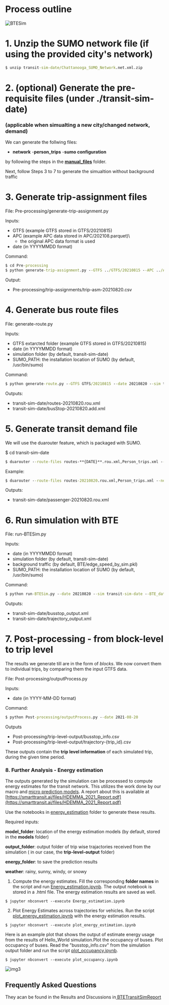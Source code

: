 # Process outline

![BTESim](../resources/Transit-gym4.png)

# 1. Unzip the SUMO network file (if using the provided city's network)

```bat
$ unzip transit-sim-date/Chattanooga_SUMO_Network.net.xml.zip
```

# 2. (optional) Generate the pre-requisite files (under ./transit-sim-date)

### (applicable when simualting a new city/changed network, demand)

We can generate the follwing files:

- **network** 
-**person_trips**
-**sumo configuration** 

by following the steps in the **[manual_files](manual_files)** folder.

Next, follow Steps 3 to 7 to generate the simualtion without background traffic

# 3. Generate trip-assignment files

File: Pre-processing/generate-trip-assignment.py

Inputs:

- GTFS (example GTFS stored in GTFS/20210815)
- APC (example APC data stored in APC/202108.parquet)\
  - the original APC data format is used
- date (in YYYYMMDD format)

Command:

```bat
$ cd Pre-processing
$ python generate-trip-assignment.py --GTFS ../GTFS/20210815 --APC ../APC/202108.parquet --date 20210820
```

Output:

- Pre-processing/trip-assignments/trip-asm-20210820.csv

# 4. Generate bus route files

File: generate-route.py

Inputs:

- GTFS extarcted folder (example GTFS stored in GTFS/20210815)
- date (in YYYYMMDD format)
- simulation folder (by default, transit-sim-date)
- SUMO_PATH: the installation location of SUMO (by default, /usr/bin/sumo)

Command:

```bat
$ python generate-route.py --GTFS GTFS/20210815 --date 20210820 --sim transit-sim-date --SUMO_PATH /usr/bin/sumo
```

Outputs:

- transit-sim-date/routes-20210820.rou.xml
- transit-sim-date/busStop-20210820.add.xml

# 5. Generate transit demand file

We will use the duarouter feature, which is packaged with SUMO.

$ cd transit-sim-date

```bat
$ duarouter --route-files routes-**{DATE}**.rou.xml,Person_trips.xml --net-file Chattanooga_SUMO_Network.net.xml --unsorted-input --additional-files busStop-**{DATE}**.add.xml,parking.add.xml  --output-file passenger-**{DATE}**.rou.xml --ignore-errors
```

Example:

```bat
$ duarouter --route-files routes-20210820.rou.xml,Person_trips.xml --net-file Chattanooga_SUMO_Network.net.xml --unsorted-input --additional-files busStop-20210820.add.xml,parking.add.xml  --output-file passenger-20210820.rou.xml --ignore-errors
```

Outputs:

- transit-sim-date/passenger-20210820.rou.xml

# 6. Run simulation with BTE

File: run-BTESim.py

Inputs:

- date (in YYYYMMDD format)
- simulation folder (by default, transit-sim-date)
- background traffic (by default, BTE/edge_speed_by_sim.pkl)
- SUMO_PATH: the installation location of SUMO (by default, /usr/bin/sumo)

Command:

```bat
$ python run-BTESim.py --date 20210820 --sim transit-sim-date --BTE_data BTE/edge_speed_by_sim.pkl --SUMO_PATH /usr/bin/sumo
```

Outputs:

- transit-sim-date/busstop_output.xml
- transit-sim-date/trajectory_output.xml

# 7. Post-processing - from block-level to trip level

The results we generate till are in the form of *blocks*. We now convert them to individual trips, by comparing them the input GTFS data.

File: Post-processing/outputProcess.py

Inputs:

- date (in YYYY-MM-DD format)

Command:

```bat
$ python Post-processing/outputProcess.py --date 2021-08-20
```

Outputs

- Post-processing/trip-level-output/busstop_info.csv
- Post-processing/trip-level-output/trajectory-{trip_id}.csv

These outputs contain the **trip level information** of each simulated trip, during the given time period.

### 8. Further Analysis - Energy estimation

The outputs generated by the simulation can be processed to compute energy estimates for the transit network. This utilizes the work done by our macro and [micro prediction models](https://github.com/smarttransit-ai/micro-energy-prediction). A report about this is available at [https://smarttransit.ai/files/HDEMMA_2021_Report.pdf](https://smarttransit.ai/files/HDEMMA_2021_Report.pdf)

Use the notebooks in [energy_estimation](energy_estimation) folder to generate these results.

Required inputs:

**model_folder**: location of the energy estimation models (by default, stored in the **models** folder)

**output_folder**: output folder of trip wise trajactories received from the simulation ( in our case, the **trip-level-output** folder)

**energy_folder**: to save the prediction results

**weather**: rainy, sunny, windy, or snowy

1. Compute the energy estimates. Fill the corresponding **folder names** in the script and run [Energy_estimation.ipynb](energy_estimation/Energy_estimation.ipynb). The output notebook is stored in a .html file. The energy estimation results are saved as well.

```
$ jupyter nbconvert --execute Energy_estimation.ipynb
```

2. Plot Energy Estimates across trajectories for vehicles. Run the script [plot_energy_estimation.ipynb](energy_estimation/plot_energy_estimation.ipynb) with the energy estimation results.

```
$ jupyter nbconvert --execute plot_energy_estimation.ipynb
```

Here is an example plot that shows the output of estimate energy usage from the results of Hello_World simulation.Plot the occupancy of buses. Plot occupancy of buses. Read the "busstop_info.csv" from the simulation output folder and run the script [plot_occupancy.ipynb](manual_files/output/visulization%20example/plot_occupancy.ipynb).

```
$ jupyter nbconvert --execute plot_occupancy.ipynb
```

![img3](../resources/hello_world_plot.PNG)

## Frequently Asked Questions

They acan be found in the Results and Discussions in[ BTETransitSimReport](..\docs\BTETransitSimReport.pdf)
